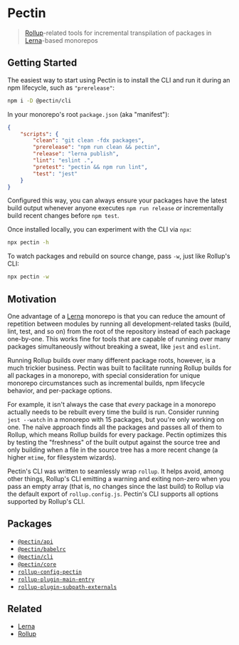 # Pectin

> [Rollup][]-related tools for incremental transpilation of packages in [Lerna][]-based monorepos

## Getting Started

The easiest way to start using Pectin is to install the CLI and run it during an npm lifecycle, such as `"prerelease"`:

```sh
npm i -D @pectin/cli
```

In your monorepo's root `package.json` (aka "manifest"):

```json
{
    "scripts": {
        "clean": "git clean -fdx packages",
        "prerelease": "npm run clean && pectin",
        "release": "lerna publish",
        "lint": "eslint .",
        "pretest": "pectin && npm run lint",
        "test": "jest"
    }
}
```

Configured this way, you can always ensure your packages have the latest build output whenever anyone executes `npm run release` _or_ incrementally build recent changes before `npm test`.

Once installed locally, you can experiment with the CLI via `npx`:

```sh
npx pectin -h
```

To watch packages and rebuild on source change, pass `-w`, just like Rollup's CLI:

```sh
npx pectin -w
```

## Motivation

One advantage of a [Lerna][] monorepo is that you can reduce the amount of repetition between modules by running all development-related tasks (build, lint, test, and so on) from the root of the repository instead of each package one-by-one. This works fine for tools that are capable of running over many packages simultaneously without breaking a sweat, like `jest` and `eslint`.

Running Rollup builds over many different package roots, however, is a much trickier business. Pectin was built to facilitate running Rollup builds for all packages in a monorepo, with special consideration for unique monorepo circumstances such as incremental builds, npm lifecycle behavior, and per-package options.

For example, it isn't always the case that _every_ package in a monorepo actually needs to be rebuilt every time the build is run. Consider running `jest --watch` in a monorepo with 15 packages, but you're only working on one. The naïve approach finds all the packages and passes all of them to Rollup, which means Rollup builds for every package. Pectin optimizes this by testing the "freshness" of the built output against the source tree and only building when a file in the source tree has a more recent change (a higher `mtime`, for filesystem wizards).

Pectin's CLI was written to seamlessly wrap `rollup`. It helps avoid, among other things, Rollup's CLI emitting a warning and exiting non-zero when you pass an empty array (that is, no changes since the last build) to Rollup via the default export of `rollup.config.js`. Pectin's CLI supports all options supported by Rollup's CLI.

## Packages

-   [`@pectin/api`](./packages/pectin-api)
-   [`@pectin/babelrc`](./packages/pectin-babelrc)
-   [`@pectin/cli`](./packages/pectin-cli)
-   [`@pectin/core`](./packages/pectin-core)
-   [`rollup-config-pectin`](./packages/rollup-config-pectin)
-   [`rollup-plugin-main-entry`](./packages/rollup-plugin-main-entry)
-   [`rollup-plugin-subpath-externals`](./packages/rollup-plugin-subpath-externals)

## Related

-   [Lerna][]
-   [Rollup][]

[lerna]: https://github.com/lerna/lerna#readme
[rollup]: https://github.com/rollup/rollup#readme
